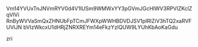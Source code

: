 Vm14YVUxTnJNVmRYV0d4V1lUSm9WMWxYY3pGVmJGcHlWV3RPVlZKclZqVlVi
RnByWVVaSmQxZHNUbFpTCmJFWXpWWHBDVDJSV1pIRlZiV3hTQ2xaRVFUVlJN
bVIzWkcxU1dHRjZNRXREYm14eFkzYzlQUW9LYUhKbAoKaGdu

zri